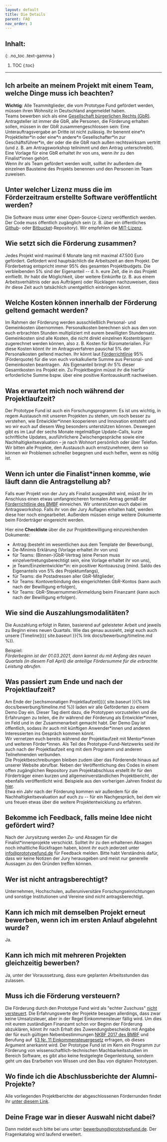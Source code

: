 ```yaml
---
layout: default
title: Die Details
parent: FAQ
nav_order: 3
---
```


## Inhalt:
{: .no_toc .text-gamma }

1. TOC
{:toc}

---

## Ich arbeite an meinem Projekt mit einem Team, welche Dinge muss ich beachten?

**Wichtig**: Alle Teammitglieder, die vom Prototype Fund gefördert werden, müssen ihren Wohnsitz in Deutschland angemeldet haben.  
Teams bewerben sich als eine [Gesellschaft bürgerlichen Rechts (GbR)](https://de.wikipedia.org/wiki/Gesellschaft_b%C3%BCrgerlichen_Rechts_%28Deutschland%29). Antragsteller ist immer die GbR, alle Personen, die Förderung erhalten sollen, müssen in der GbR zusammengeschlossen sein: Eine Unterauftragsvergabe an Dritte ist nicht zulässig. Ihr benennt eine\*n Projektleiter\*in oder eine\*n andere\*n Gesellschafter\*in zur Geschäftsführer\*in, der oder die die GbR nach außen rechtswirksam vertritt (und z. B. am Antragsworkshop teilnimmt und den Antrag unterschreibt). Eine Vorlage für eine GbR erhaltet ihr von uns, wenn ihr zu den Finalist\*innen gehört.  
Wenn ihr als Team gefördert werden wollt, solltet ihr außerdem die einzelnen Bausteine des Projekts benennen und den Personen im Team zuweisen.

## Unter welcher Lizenz muss die im Förderzeitraum erstellte Software veröffentlicht werden?

Die Software muss unter einer Open-Source-Lizenz veröffentlich werden. Der Code muss öffentlich zugänglich sein (z. B. über ein öffentliches [Github](https://github.com/)- oder [Bitbucket](https://bitbucket.org/)-Repository). Wir empfehlen die [MIT-Lizenz](https://opensource.org/licenses/MIT).

## Wie setzt sich die Förderung zusammen?

Jedes Projekt wird maximal 6 Monate lang mit maximal 47.500 Euro gefördert. Gefördert wird hauptsächlich die Arbeitszeit an dem Projekt. Der Förderbetrag entspricht immer 95% des gesamten Projektbudgets. Die verbleibenden 5% sind der Eigenanteil -- d. h. eure Zeit, die in das Projekt einfließt. Ihr habt die Möglichkeit, über weitere Einkünfte (z. B. aus einem Arbeitsverhältnis oder aus Aufträgen) oder Rücklagen nachzuweisen, dass ihr diese Zeit auch tatsächlich unentgeltlich einbringen könnt.

## Welche Kosten können innerhalb der Förderung geltend gemacht werden?

Im Rahmen der Förderung werden ausschließlich Personal- und Gemeinkosten übernommen. Personalkosten berechnen sich aus den von euch erbrachten Stunden multipliziert mit eurem bewilligten Stundensatz. Gemeinkosten sind alle Kosten, die nicht direkt einzelnen Kostenträgern zugerechnet werden können, also z. B. Kosten für Büromaterialien. Für diese Kosten könnt ihr im Antragsverfahren pauschal 5% der Personalkosten geltend machen. Ihr könnt laut [Förderrichtlinie](https://www.bmbf.de/foerderungen/bekanntmachung-1395.html) 95% (Förderquote) für die von euch vorkalkulierte Summe aus Personal- und Gemeinkosten beantragen.  Als Eigenanteil bringt ihr 5% dieser Gesamtkosten ins Projekt ein. Zu Projektbeginn müsst ihr die hierfür erforderliche Summe bspw. über eine positive Kontoauskunft nachweisen.

## Was erwartet mich noch während der Projektlaufzeit?

Der Prototype Fund ist auch ein Forschungsprogramm: Es ist uns wichtig, in regem Austausch mit unseren Projekten zu stehen, um noch besser zu verstehen, wie Entwickler\*innen kooperieren und Innovation entsteht und wo wir euch auf diesem Weg besonders unterstützen können. Deswegen gibt es im Lauf der sechs Monate regelmäßige Update-Calls, kurze schriftliche Updates, ausführlichere Zwischengespräche sowie eine Nachhaltigkeitsevaluation – je nach Wohnort persönlich oder über Telefon. Wir bitten alle Projekte, den Austausch auch ernstzunehmen, denn so können wir Problemen schneller begegnen und euch helfen, wenn es nötig ist.

## Wenn ich unter die Finalist\*innen komme, wie läuft dann die Antragstellung ab?

Falls euer Projekt von der Jury als Finalist ausgewählt wird, müsst ihr im Anschluss einen etwas umfangreicheren formalen Antrag gemäß der [Förderrichtlinie des BMBF](https://www.bmbf.de/foerderungen/bekanntmachung-1225.html) einreichen. Wir unterstützen euch dabei im Antragsworkshop. Falls ihr von der Jury Auflagen erhalten habt, werden diese hier noch eingearbeitet. Außerdem müssen einige weitere Dokumente beim Förderträger eingereicht werden.

Hier eine **Checkliste** über die zur Projektbewilligung einzureichenden Dokumente:

- Antrag (besteht im wesentlichen aus dem Template der Bewerbung),
- De-Minimis Erklärung (Vorlage erhaltet ihr von uns)
- für Teams: (Binnen-)GbR-Vertrag (eine Person muss einzelvertretungsberechtigt sein, eine Vorlage erhaltet ihr von uns),
- je Team/Einzelentwickler\*in: ein positiver Kontoauszug (mind. Saldo des Eigenanteils von 5% des Projektumfangs),
- für Teams: die Postadressen aller GbR-Mitglieder,
- für Teams: Kontoverbindung des eingerichteten GbR-Kontos (kann auch nach der Bewilligung erfolgen),
- für Teams: GbR-Steuernummer/Anmeldung beim Finanzamt (kann auch nach der Bewilligung erfolgen).

## Wie sind die Auszahlungsmodalitäten?

Die Auszahlung erfolgt in Raten, basierend auf geleisteter Arbeit und jeweils zu Beginn eines neuen Quartals. Wie das genau aussieht, zeigt euch auch unsere [Timeline]({{ site.baseurl }}{% link docs/bewerbung/timeline.md %}).

Beispiel:\
_Förderbeginn ist der 01.03.2021, dann kannst du mit Anfang des neuen Quartals (in diesem Fall April) die anteilige Fördersumme für die erbrachte Leistung abrufen._

## Was passiert zum Ende und nach der Projektlaufzeit?

Am Ende der [sechsmonatigen Projektlaufzeit]({{ site.baseurl }}{% link docs/bewerbung/timeline.md %}) laden wir alle Geförderten zu einem Demo Day ein. Dieser Tag dient dazu, die Prototypen vorzustellen und die Erfahrungen zu teilen, die ihr während der Förderung als Entwickler\*innen, im Feld und in der Zusammenarbeit gemacht habt. Der Demo Day ist öffentlich, sodass ihr auch mit künftigen Anwender\*innen und anderen Interessierten ins Gespräch kommen könnt.  
Wir vernetzen euch bereits während der Projektlaufzeit mit Mentor\*innen und weiteren Förder\*innen. Als Teil des Prototype-Fund-Netzwerks seid ihr auch nach der Projektlaufzeit eng mit dem Programm und anderen Teilnehmenden verbunden.  
Die Projektbeschreibungen bleiben zudem über das Förderende hinaus auf unserer Website abrufbar. Neben der Veröffentlichung des Codes in einem offen zugänglichen Repository zum Projektabschluss erstellt ihr für den Förderträger einen kurzen und allgemeinverständlichen Projektbericht, der ebenfalls veröffentlicht wird. Beispiele aus den vorherigen Jahren findest du [hier](https://www.tib.eu/de/suchen/?tx_tibsearch_search%5Bquery%5D=Software-Sprint&tx_tibsearch_search%5Bcnt%5D=20&tx_tibsearch_search%5Bpg%5D=1&tx_tibsearch_search%5BDlicenseModel%5D%5B0%5D=oa).  
Etwa ein Jahr nach der Förderung kommen wir außerdem für die Nachhaltigkeitsevaluation auf euch zu -- für ein Nachgespräch, bei dem wir uns freuen etwas über die weitere Projektentwicklung zu erfahren.

## Bekomme ich Feedback, falls meine Idee nicht gefördert wird?

Nach der Jurysitzung werden Zu- und Absagen für die Finalist\*innenprojekte verschickt. Solltet ihr zu den erhaltenen Absagen noch inhaltliche Rückfragen haben, könnt ihr euch jederzeit unter <info@prototypefund.de> für Feedback melden. Bitte habt Verständnis dafür, dass wir keine Notizen der Jury herausgeben und meist nur generelle Aussagen zu den Gründen treffen können.

## Wer ist **nicht** antragsberechtigt?

Unternehmen, Hochschulen, außeruniversitäre Forschungseinrichtungen und sonstige Institutionen und Vereine sind nicht antragsberechtigt.

## Kann ich mich mit demselben Projekt erneut bewerben, wenn ich im ersten Anlauf abgelehnt wurde?

Ja.

## Kann ich mich mit mehreren Projekten gleichzeitig bewerben?

Ja, unter der Voraussetzung, dass eure geplanten Arbeitsstunden das zulassen.

## Muss ich die Förderung versteuern?

Die Förderung durch den Prototype Fund wird als "echter Zuschuss" [nicht versteuert](https://www.haufe.de/finance/finance-office-professional/zuwendungen-aus-oeffentlichen-kassen-zur-projektfoerderung_idesk_PI11525_HI1580562.html). Die Erfahrungswerte der Projekte besagen allerdings, dass zwar keine Umsatzsteuer, aber in der Regel Einkommensteuer fällig wird. Um dies mit eurem zuständigen Finanzamt schon vor Beginn der Förderung abzuklären, könnt ihr nach Erhalt des Zuwendungsbescheids mit Angabe der für euch gültigen Nebenbestimmungen [NKBF 2017 des BMBF](https://www.bmbf.de/foerderungen/bekanntmachung-1429.html) und Berufung auf  [§3 Nr. 11 Einkommensteuergesetz](https://www.gesetze-im-internet.de/estg/__3.html) erfragen, ob dieses Argument anerkannt wird. Der Prototype Fund ist im Kern ein Programm zur Förderung von wissenschaftlich-technischen Machbarkeitsstudien im Bereich Software, es gibt also keine festgelegte Gegenleistung, sondern geht um das Erarbeiten von Wissen und den Bau von digitalen Prototypen.

## Wo finde ich die Abschlussberichte der Alumni-Projekte?

Alle vorliegenden Projektberichte der abgeschlossenen Förderrunden findet ihr [unter diesem Link](https://www.tib.eu/de/suchen/?tx_tibsearch_search%5Bquery%5D=Software-Sprint&tx_tibsearch_search%5Bcnt%5D=20&tx_tibsearch_search%5Bpg%5D=1&tx_tibsearch_search%5BDlicenseModel%5D%5B0%5D=oa).

## Deine Frage war in dieser Auswahl nicht dabei?

Dann meldet euch bitte bei uns unter: <bewerbung@prototypefund.de>. Der Fragenkatalog wird laufend erweitert.

